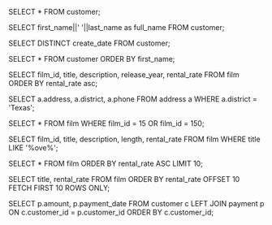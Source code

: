 SELECT * FROM customer;

SELECT first_name||' '||last_name as full_name FROM customer; 

SELECT DISTINCT create_date FROM customer;

SELECT * FROM customer ORDER BY first_name;

SELECT film_id, title, description, release_year, rental_rate
FROM film
ORDER BY rental_rate asc;

SELECT a.address, a.district, a.phone
FROM address a
WHERE a.district = 'Texas';

SELECT *
FROM film
WHERE film_id = 15
OR film_id = 150;

SELECT film_id, title, description, length, rental_rate
FROM film
WHERE title LIKE '%ove%';

SELECT * FROM film ORDER BY rental_rate ASC LIMIT 10;

SELECT 
	title, 
	rental_rate 
FROM film
ORDER BY rental_rate
OFFSET 10
FETCH FIRST 10 ROWS ONLY;

SELECT p.amount, p.payment_date
FROM customer c
LEFT JOIN payment p
ON c.customer_id = p.customer_id
ORDER BY c.customer_id;

